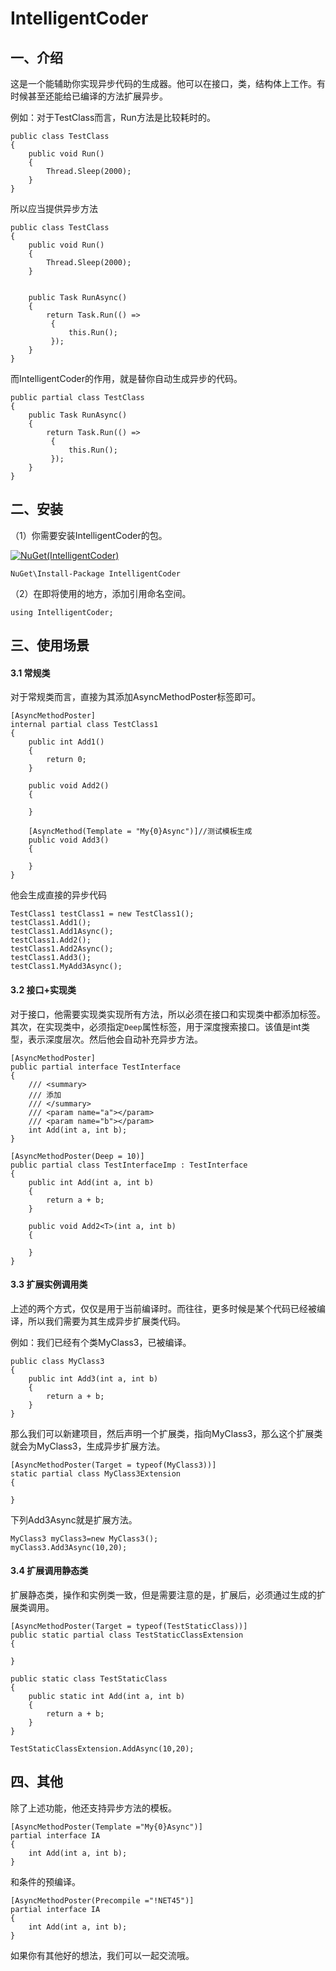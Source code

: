 # IntelligentCoder

## 一、介绍

这是一个能辅助你实现异步代码的生成器。他可以在接口，类，结构体上工作。有时候甚至还能给已编译的方法扩展异步。

例如：对于TestClass而言，Run方法是比较耗时的。

```
public class TestClass
{
    public void Run()
    {
        Thread.Sleep(2000);
    }
}
```

所以应当提供异步方法

```
public class TestClass
{
    public void Run()
    {
        Thread.Sleep(2000);
    }


    public Task RunAsync()
    {
        return Task.Run(() =>
         {
             this.Run();
         });
    }
}

```
而IntelligentCoder的作用，就是替你自动生成异步的代码。

```
public partial class TestClass
{
    public Task RunAsync()
    {
        return Task.Run(() =>
         {
             this.Run();
         });
    }
}

```

## 二、安装

（1）你需要安装IntelligentCoder的包。

[![NuGet(IntelligentCoder)](https://img.shields.io/nuget/v/IntelligentCoder.svg?label=IntelligentCoder)](https://www.nuget.org/packages/IntelligentCoder/)

```
NuGet\Install-Package IntelligentCoder
```

（2）在即将使用的地方，添加引用命名空间。

```
using IntelligentCoder;
```

## 三、使用场景

#### 3.1 常规类

对于常规类而言，直接为其添加AsyncMethodPoster标签即可。
```
[AsyncMethodPoster]
internal partial class TestClass1
{
    public int Add1()
    {
        return 0;
    }

    public void Add2()
    {

    }

    [AsyncMethod(Template = "My{0}Async")]//测试模板生成
    public void Add3()
    {

    }
}
```

他会生成直接的异步代码
```
TestClass1 testClass1 = new TestClass1();
testClass1.Add1();
testClass1.Add1Async();
testClass1.Add2();
testClass1.Add2Async();
testClass1.Add3();
testClass1.MyAdd3Async();
```

#### 3.2 接口+实现类

对于接口，他需要实现类实现所有方法，所以必须在接口和实现类中都添加标签。其次，在实现类中，必须指定`Deep`属性标签，用于深度搜索接口。该值是int类型，表示深度层次。然后他会自动补充异步方法。

```
[AsyncMethodPoster]
public partial interface TestInterface
{
    /// <summary>
    /// 添加
    /// </summary>
    /// <param name="a"></param>
    /// <param name="b"></param>
    int Add(int a, int b);
}

[AsyncMethodPoster(Deep = 10)]
public partial class TestInterfaceImp : TestInterface
{
    public int Add(int a, int b)
    {
        return a + b;
    }

    public void Add2<T>(int a, int b)
    {
        
    }
}
```

#### 3.3 扩展实例调用类

上述的两个方式，仅仅是用于当前编译时。而往往，更多时候是某个代码已经被编译，所以我们需要为其生成异步扩展类代码。

例如：我们已经有个类MyClass3，已被编译。

```
public class MyClass3
{
    public int Add3(int a, int b)
    {
        return a + b;
    }
}
```

那么我们可以新建项目，然后声明一个扩展类，指向MyClass3，那么这个扩展类就会为MyClass3，生成异步扩展方法。

```
[AsyncMethodPoster(Target = typeof(MyClass3))]
static partial class MyClass3Extension
{

}
```
下列Add3Async就是扩展方法。

```
MyClass3 myClass3=new MyClass3();
myClass3.Add3Async(10,20);
```

#### 3.4 扩展调用静态类

扩展静态类，操作和实例类一致，但是需要注意的是，扩展后，必须通过生成的扩展类调用。

```
[AsyncMethodPoster(Target = typeof(TestStaticClass))]
public static partial class TestStaticClassExtension
{

}

public static class TestStaticClass
{
    public static int Add(int a, int b)
    {
        return a + b;
    }
}
```

```
TestStaticClassExtension.AddAsync(10,20);
```

## 四、其他

除了上述功能，他还支持异步方法的模板。

```
[AsyncMethodPoster(Template ="My{0}Async")]
partial interface IA
{
    int Add(int a, int b);
}
```

和条件的预编译。

```
[AsyncMethodPoster(Precompile ="!NET45")]
partial interface IA
{
    int Add(int a, int b);
}
```




如果你有其他好的想法，我们可以一起交流哦。